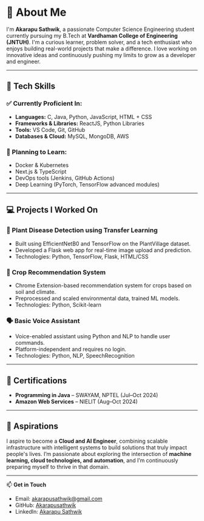 # 👋 About Me

I'm **Akarapu Sathwik**, a passionate Computer Science Engineering student currently pursuing my B.Tech at **Vardhaman College of Engineering (JNTUH)**. I'm a curious learner, problem solver, and a tech enthusiast who enjoys building real-world projects that make a difference. I love working on innovative ideas and continuously pushing my limits to grow as a developer and engineer.

---

## 🧠 Tech Skills

### ✅ Currently Proficient In:
- **Languages:** C, Java, Python, JavaScript, HTML + CSS
- **Frameworks & Libraries:** ReactJS, Python Libraries
- **Tools:** VS Code, Git, GitHub
- **Databases & Cloud:** MySQL, MongoDB, AWS

### 🚀 Planning to Learn:
- Docker & Kubernetes
- Next.js & TypeScript
- DevOps tools (Jenkins, GitHub Actions)
- Deep Learning (PyTorch, TensorFlow advanced modules)

---

## 💻 Projects I Worked On

### 🌿 Plant Disease Detection using Transfer Learning
- Built using EfficientNetB0 and TensorFlow on the PlantVillage dataset.
- Developed a Flask web app for real-time image upload and prediction.
- Technologies: Python, TensorFlow, Flask, HTML/CSS

### 🌱 Crop Recommendation System
- Chrome Extension-based recommendation system for crops based on soil and climate.
- Preprocessed and scaled environmental data, trained ML models.
- Technologies: Python, Scikit-learn

### 🗣️ Basic Voice Assistant
- Voice-enabled assistant using Python and NLP to handle user commands.
- Platform-independent and requires no login.
- Technologies: Python, NLP, SpeechRecognition

---

## 📜 Certifications

- **Programming in Java** – SWAYAM, NPTEL (Jul–Oct 2024)
- **Amazon Web Services** – NIELIT (Aug–Oct 2024)

---

## 🎯 Aspirations

I aspire to become a **Cloud and AI Engineer**, combining scalable infrastructure with intelligent systems to build solutions that truly impact people's lives. I’m passionate about exploring the intersection of **machine learning, cloud technologies, and automation**, and I’m continuously preparing myself to thrive in that domain.

---

📫 **Get in Touch**  
- Email: [akarapusathwik@gmail.com](mailto:akarapusathwik@gmail.com)  
- GitHub: [Akarapusathwik](https://github.com/Akarapusathwik)  
- LinkedIn: [Akarapu Sathwik](https://www.linkedin.com/in/akarapu-sathwik-8998332b6)
